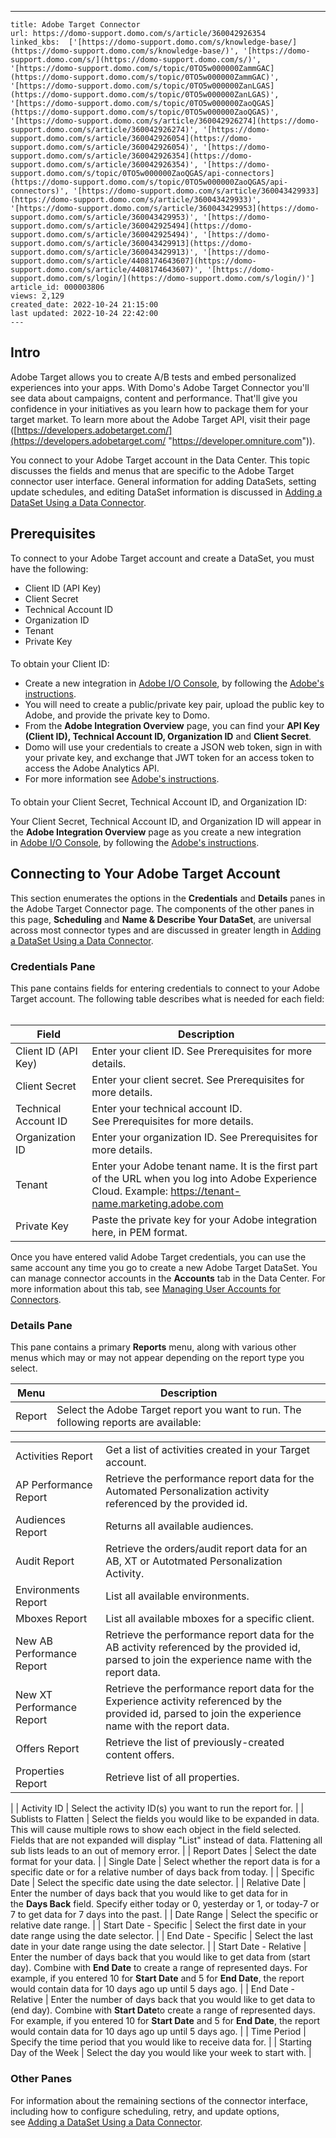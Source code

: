 ---
    title: Adobe Target Connector
    url: https://domo-support.domo.com/s/article/360042926354
    linked_kbs:  ['[https://domo-support.domo.com/s/knowledge-base/](https://domo-support.domo.com/s/knowledge-base/)', '[https://domo-support.domo.com/s/](https://domo-support.domo.com/s/)', '[https://domo-support.domo.com/s/topic/0TO5w000000ZammGAC](https://domo-support.domo.com/s/topic/0TO5w000000ZammGAC)', '[https://domo-support.domo.com/s/topic/0TO5w000000ZanLGAS](https://domo-support.domo.com/s/topic/0TO5w000000ZanLGAS)', '[https://domo-support.domo.com/s/topic/0TO5w000000ZaoQGAS](https://domo-support.domo.com/s/topic/0TO5w000000ZaoQGAS)', '[https://domo-support.domo.com/s/article/360042926274](https://domo-support.domo.com/s/article/360042926274)', '[https://domo-support.domo.com/s/article/360042926054](https://domo-support.domo.com/s/article/360042926054)', '[https://domo-support.domo.com/s/article/360042926354](https://domo-support.domo.com/s/article/360042926354)', '[https://domo-support.domo.com/s/topic/0TO5w000000ZaoQGAS/api-connectors](https://domo-support.domo.com/s/topic/0TO5w000000ZaoQGAS/api-connectors)', '[https://domo-support.domo.com/s/article/360043429933](https://domo-support.domo.com/s/article/360043429933)', '[https://domo-support.domo.com/s/article/360043429953](https://domo-support.domo.com/s/article/360043429953)', '[https://domo-support.domo.com/s/article/360042925494](https://domo-support.domo.com/s/article/360042925494)', '[https://domo-support.domo.com/s/article/360043429913](https://domo-support.domo.com/s/article/360043429913)', '[https://domo-support.domo.com/s/article/4408174643607](https://domo-support.domo.com/s/article/4408174643607)', '[https://domo-support.domo.com/s/login/](https://domo-support.domo.com/s/login/)']
    article_id: 000003806
    views: 2,129
    created_date: 2022-10-24 21:15:00
    last updated: 2022-10-24 22:42:00
    ---



Intro
-----


Adobe Target allows you to create A/B tests and embed personalized experiences into your apps. With Domo's Adobe Target Connector you'll see data about campaigns, content and performance. That'll give you confidence in your initiatives as you learn how to package them for your target market. To learn more about the Adobe Target API, visit their page ([https://developers.adobetarget.com/](https://developers.adobetarget.com/ "https://developer.omniture.com")).


You connect to your Adobe Target account in the Data Center. This topic discusses the fields and menus that are specific to the Adobe Target connector user interface. General information for adding DataSets, setting update schedules, and editing DataSet information is discussed in [Adding a DataSet Using a Data Connector](/s/article/360042926274).


Prerequisites
-------------


To connect to your Adobe Target account and create a DataSet, you must have the following:


* Client ID (API Key)
* Client Secret
* Technical Account ID
* Organization ID
* Tenant
* Private Key




#### 
To obtain your Client ID:


* Create a new integration in [Adobe I/O Console](https://console.adobe.io/integrations "https://console.adobe.io/integrations"), by following the [Adobe's instructions](https://www.adobe.io/authentication/auth-methods.html#!AdobeDocs/adobeio-auth/master/AuthenticationOverview/ServiceAccountIntegration.md "https://www.adobe.io/authentication/auth-methods.html#!AdobeDocs/adobeio-auth/master/AuthenticationOverview/ServiceAccountIntegration.md").
* You will need to create a public/private key pair, upload the public key to Adobe, and provide the private key to Domo.
* From the **Adobe Integration Overview** page, you can find your **API Key (Client ID), Technical Account ID, Organization ID** and **Client Secret**.
* Domo will use your credentials to create a JSON web token, sign in with your private key, and exchange that JWT token for an access token to access the Adobe Analytics API.
* For more information see [Adobe's instructions](https://www.adobe.io/authentication/auth-methods.html#!AdobeDocs/adobeio-auth/master/AuthenticationOverview/ServiceAccountIntegration.md "https://www.adobe.io/authentication/auth-methods.html#!AdobeDocs/adobeio-auth/master/AuthenticationOverview/ServiceAccountIntegration.md").





#### 
To obtain your Client Secret, Technical Account ID, and Organization ID:


Your Client Secret, Technical Account ID, and Organization ID will appear in the **Adobe Integration Overview** page as you create a new integration in [Adobe I/O Console](https://console.adobe.io/integrations "https://console.adobe.io/integrations"), by following the [Adobe's instructions](https://www.adobe.io/authentication/auth-methods.html#!AdobeDocs/adobeio-auth/master/AuthenticationOverview/ServiceAccountIntegration.md "https://www.adobe.io/authentication/auth-methods.html#!AdobeDocs/adobeio-auth/master/AuthenticationOverview/ServiceAccountIntegration.md").



Connecting to Your Adobe Target Account
---------------------------------------


This section enumerates the options in the **Credentials** and **Details** panes in the Adobe Target Connector page. The components of the other panes in this page, **Scheduling** and **Name & Describe Your DataSet**, are universal across most connector types and are discussed in greater length in [Adding a DataSet Using a Data Connector](/s/article/360042926274 "Adding a DataSet Using a Data Connector").


### Credentials Pane


This pane contains fields for entering credentials to connect to your Adobe Target account. The following table describes what is needed for each field:  




| Field | Description |
| --- | --- |
| Client ID (API Key) | Enter your client ID. See Prerequisites for more details. |
| Client Secret | Enter your client secret. See Prerequisites for more details. |
| Technical Account ID | Enter your technical account ID. See Prerequisites for more details. |
| Organization ID | Enter your organization ID. See Prerequisites for more details. |
| Tenant | Enter your Adobe tenant name. It is the first part of the URL when you log into Adobe Experience Cloud. Example: <https://tenant-name.marketing.adobe.com> |
| Private Key | Paste the private key for your Adobe integration here, in PEM format. |


Once you have entered valid Adobe Target credentials, you can use the same account any time you go to create a new Adobe Target DataSet. You can manage connector accounts in the **Accounts** tab in the Data Center. For more information about this tab, see [Managing User Accounts for Connectors](/s/article/360042926054 "Managing User Accounts for Connectors").


### Details Pane


This pane contains a primary **Reports** menu, along with various other menus which may or may not appear depending on the report type you select.




| Menu | Description |
| --- | --- |
| Report | Select the Adobe Target report you want to run. The following reports are available:

|  |  |
| --- | --- |
| Activities Report | Get a list of activities created in your Target account. |
| AP Performance Report | Retrieve the performance report data for the Automated Personalization activity referenced by the provided id. |
| Audiences Report | Returns all available audiences. |
| Audit Report | Retrieve the orders/audit report data for an AB, XT or Autotmated Personalization Activity. |
| Environments Report | List all available environments. |
| Mboxes Report | List all available mboxes for a specific client. |
| New AB Performance Report | Retrieve the performance report data for the AB activity referenced by the provided id, parsed to join the experience name with the report data. |
| New XT Performance Report | Retrieve the performance report data for the Experience activity referenced by the provided id, parsed to join the experience name with the report data. |
| Offers Report | Retrieve the list of previously-created content offers. |
| Properties Report | Retrieve list of all properties. |

 |
| Activity ID | Select the activity ID(s) you want to run the report for. |
| Sublists to Flatten | Select the fields you would like to be expanded in data. This will cause multiple rows to show each object in the field selected. Fields that are not expanded will display \"List\" instead of data. Flattening all sub lists leads to an out of memory error. |
| Report Dates | Select the date format for your data. |
| Single Date | Select whether the report data is for a specific date or for a relative number of days back from today. |
| Specific Date | Select the specific date using the date selector. |
| Relative Date | Enter the number of days back that you would like to get data for in the ****Days Back**** field. Specify either today or 0, yesterday or 1, or today-7 or 7 to get data for 7 days into the past. |
| Date Range | Select the specific or relative date range. |
| Start Date - Specific | Select the first date in your date range using the date selector. |
| End Date - Specific | Select the last date in your date range using the date selector. |
| Start Date - Relative | Enter the number of days back that you would like to get data from (start day). Combine with ****************End Date**************** to create a range of represented days.
For example, if you entered 10 for ****************Start Date**************** and 5 for ****************End Date****************, the report would contain data for 10 days ago up until 5 days ago. |
| End Date - Relative | Enter the number of days back that you would like to get data to (end day). Combine with ****************Start Date****************to create a range of represented days.
For example, if you entered 10 for ****************Start Date**************** and 5 for ****************End Date****************, the report would contain data for 10 days ago up until 5 days ago. |
| Time Period | Specify the time period that you would like to receive data for. |
| Starting Day of the Week | Select the day you would like your week to start with. |


### Other Panes


For information about the remaining sections of the connector interface, including how to configure scheduling, retry, and update options, see [Adding a DataSet Using a Data Connector](/s/article/360042926274).

